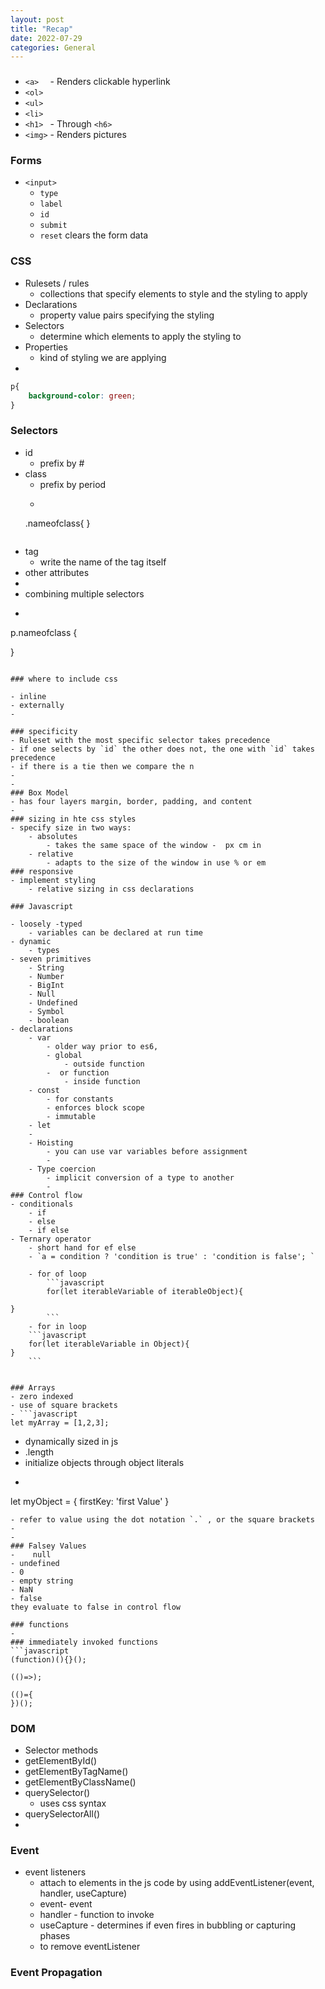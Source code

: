 ```yaml
---
layout: post
title: "Recap"
date: 2022-07-29
categories: General
---
```

### 
- `<a>  ` -  Renders clickable hyperlink
- `<ol> `
- `<ul> `
- `<li> `
- `<h1> ` - Through `<h6>`
- `<img>` - Renders pictures


### Forms
- `<input>` 
    - `type`
    - `label`
    - `id`
    - `submit`
    - `reset` clears the form data
    
### CSS

- Rulesets / rules
    - collections that specify elements to style and the styling to apply
- Declarations
    - property value pairs specifying the styling
- Selectors
    - determine which elements to apply the styling to
- Properties
    - kind of styling we are applying
- 
```css
p{
    background-color: green;
}
```
### Selectors
- id
    - prefix by #
- class
    - prefix by period
    - ```css
    .nameofclass{
}
    ```
- tag
    - write the name of the tag itself
- other attributes
- 
- combining multiple selectors
- ```css
p.nameofclass {

}
```

### where to include css

- inline
- externally
- 

### specificity
- Ruleset with the most specific selector takes precedence
- if one selects by `id` the other does not, the one with `id` takes precedence
- if there is a tie then we compare the n
- 
- 
### Box Model
- has four layers margin, border, padding, and content
- 
### sizing in hte css styles
- specify size in two ways:
    - absolutes
        - takes the same space of the window -  px cm in
    - relative
        - adapts to the size of the window in use % or em
### responsive
- implement styling
    - relative sizing in css declarations 

### Javascript
    
- loosely -typed
    - variables can be declared at run time
- dynamic
    - types 
- seven primitives
    - String
    - Number
    - BigInt
    - Null
    - Undefined
    - Symbol
    - boolean
- declarations    
    - var
        - older way prior to es6, 
        - global
            - outside function
        -  or function
            - inside function
    - const
        - for constants
        - enforces block scope
        - immutable
    - let
    - 
    - Hoisting
        - you can use var variables before assignment
        - 
    - Type coercion
        - implicit conversion of a type to another
        - 
### Control flow
- conditionals
    - if 
    - else
    - if else
- Ternary operator
    - short hand for ef else
    - `a = condition ? 'condition is true' : 'condition is false'; `

    - for of loop
        ```javascript
        for(let iterableVariable of iterableObject){
    
}
        ```
    - for in loop
    ```javascript
    for(let iterableVariable in Object){
}
    ```


### Arrays
- zero indexed
- use of square brackets
- ```javascript
let myArray = [1,2,3];

```
- dynamically sized in js
- .length
- initialize objects through object literals
- ```javascript
let myObject = {
    firstKey: 'first Value'
}
```
- refer to value using the dot notation `.` , or the square brackets
- 
- 
### Falsey Values
-    null
- undefined
- 0
- empty string
- NaN
- false
they evaluate to false in control flow

### functions
- 
### immediately invoked functions
```javascript
(function)(){}();

(()=>);

(()={
})();
```
### DOM
- Selector methods
- getElementById()
- getElementByTagName()
- getElementByClassName()
- querySelector()
    - uses css syntax
- querySelectorAll()
- 
### Event
- event listeners
    - attach to elements in the js code by using addEventListener(event, handler, useCapture)
    - event- event
    - handler - function to invoke
    - useCapture - determines if even fires in bubbling or capturing phases
    - to remove eventListener
### Event Propagation